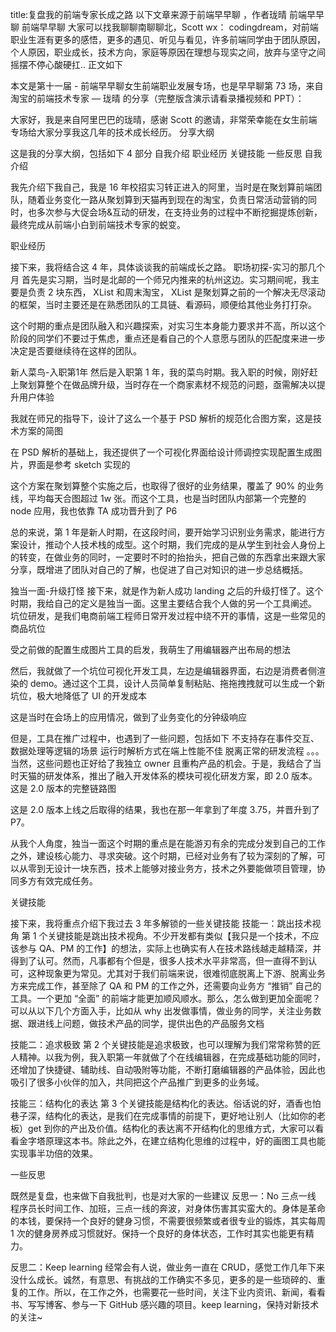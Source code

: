 title:复盘我的前端专家长成之路
以下文章来源于前端早早聊 ，作者珑晴
前端早早聊
前端早早聊
大家可以找我聊聊南聊聊北，Scott wx： codingdream，对前端职业生涯有更多的感悟，更多的遇见、听见与看见，许多前端同学由于团队原因，个人原因，职业成长，技术方向，家庭等原因在理想与现实之间，放弃与坚守之间摇摆不停心酸硬扛..
正文如下

本文是第十一届 - 前端早早聊女生前端职业发展专场，也是早早聊第 73 场，来自淘宝的前端技术专家 — 珑晴 的分享（完整版含演示请看录播视频和 PPT）：


大家好，我是来自阿里巴巴的珑晴，感谢 Scott 的邀请，非常荣幸能在女生前端专场给大家分享我这几年的技术成长经历。
分享大纲

这是我的分享大纲，包括如下 4 部分
自我介绍
职业经历
关键技能
一些反思
自我介绍

我先介绍下我自己，我是 16 年校招实习转正进入的阿里，当时是在聚划算前端团队，随着业务变化一路从聚划算到天猫再到现在的淘宝，负责日常活动营销的同时，也多次参与大促会场&互动的研发，在支持业务的过程中不断挖掘提炼创新，最终完成从前端小白到前端技术专家的蜕变。

职业经历

接下来，我将结合这 4 年，具体谈谈我的前端成长之路。
职场初探-实习的那几个月
首先是实习期，当时是北邮的一个师兄内推来的杭州这边。实习期间呢，我主要是负责 2 块东西， XList 和周末淘宝， XList 是聚划算之前的一个解决无尽滚动的框架，当时主要还是在熟悉团队的工具链、看源码，顺便给其他业务打打杂。

这个时期的重点是团队融入和兴趣探索，对实习生本身能力要求并不高，所以这个阶段的同学们不要过于焦虑，重点还是看自己的个人意愿与团队的匹配度来进一步决定是否要继续待在这样的团队。

新人菜鸟-入职第1年
然后是入职第 1 年，我的菜鸟时期。我入职的时候，刚好赶上聚划算整个在做品牌升级，当时存在一个商家素材不规范的问题，亟需解决以提升用户体验

我就在师兄的指导下，设计了这么一个基于 PSD 解析的规范化合图方案，这是技术方案的简图

在 PSD 解析的基础上，我还提供了一个可视化界面给设计师调控实现配置生成图片，界面是参考 sketch 实现的

这个方案在聚划算整个实施之后，也取得了很好的业务结果，覆盖了 90% 的业务线，平均每天合图超过 1w 张。而这个工具，也是当时团队内部第一个完整的 node 应用，我也依靠 TA 成功晋升到了 P6

总的来说，第 1 年是新人时期，在这段时间，要开始学习识别业务需求，能进行方案设计，推动个人技术栈的成型。这个时期，我们完成的是从学生到社会人身份上的转变，在做业务的同时，一定要时不时的抬抬头，把自己做的东西拿出来跟大家分享，既增进了团队对自己的了解，也促进了自己对知识的进一步总结概括。

独当一面-升级打怪
接下来，就是作为新人成功 landing 之后的升级打怪了。这个时期，我给自己的定义是独当一面。这里主要结合我个人做的另一个工具阐述。
坑位研发，是我们电商前端工程师日常开发过程中绕不开的事情，这是一些常见的商品坑位

受之前做的配置生成图片工具的启发，我萌生了用编辑器产出布局的想法

然后，我就做了一个坑位可视化开发工具，左边是编辑器界面，右边是消费者侧渲染的 demo。通过这个工具，设计人员简单复制粘贴、拖拖拽拽就可以生成一个新坑位，极大地降低了 UI 的开发成本

这是当时在会场上的应用情况，做到了业务变化的分钟级响应

但是，工具在推广过程中，也遇到了一些问题，包括如下
不支持存在事件交互、数据处理等逻辑的场景
运行时解析方式在端上性能不佳
脱离正常的研发流程
。。。
当然，这些问题也正好给了我独立 owner 且重构产品的机会。于是，我结合了当时天猫的研发体系，推出了融入开发体系的模块可视化研发方案，即 2.0 版本。这是 2.0 版本的完整链路图

这是 2.0 版本上线之后取得的结果，我也在那一年拿到了年度 3.75，并晋升到了 P7。

从我个人角度，独当一面这个时期的重点是在能游刃有余的完成分发到自己的工作之外，建设核心能力、寻求突破。这个时期，已经对业务有了较为深刻的了解，可以从零到无设计一块东西，技术上能够对接业务方，技术之外要能做项目管理，协同多方有效完成任务。

关键技能

接下来，我将重点介绍下我过去 3 年多解锁的一些关键技能
技能一：跳出技术视角
第 1 个关键技能是跳出技术视角。不少开发都有类似【我只是一个技术，不应该参与 QA、PM 的工作】的想法，实际上也确实有人在技术路线越走越精深，并得到了认可。然而，凡事都有个但是，很多人技术水平非常高，但一直得不到认可，这种现象更为常见。尤其对于我们前端来说，很难彻底脱离上下游、脱离业务方来完成工作，甚至除了 QA 和 PM 的工作之外，还需要向业务方 “推销” 自己的工具。一个更加 “全面” 的前端才能更加顺风顺水。那么，怎么做到更加全面呢？可以从以下几个方面入手，比如从 why 出发做事情，做业务的同学，关注业务数据、跟进线上问题，做技术产品的同学，提供出色的产品服务文档

技能二：追求极致
第 2 个关键技能是追求极致，也可以理解为我们常常称赞的匠人精神。以我为例，我入职第一年就做了个在线编辑器，在完成基础功能的同时，还增加了快捷键、辅助线、自动吸附等功能，不断打磨编辑器的产品体验，因此也吸引了很多小伙伴的加入，共同把这个产品推广到更多的业务域。

技能三：结构化的表达
第 3 个关键技能是结构化的表达。俗话说的好，酒香也怕巷子深，结构化的表达，是我们在完成事情的前提下，更好地让别人（比如你的老板）get 到你的产出及价值。结构化的表达离不开结构化的思维方式，大家可以看看金字塔原理这本书。除此之外，在建立结构化思维的过程中，好的画图工具也能实现事半功倍的效果。

一些反思

既然是复盘，也来做下自我批判，也是对大家的一些建议
反思一：No 三点一线
程序员长时间工作、加班，三点一线的奔波，对身体伤害其实蛮大的。身体是革命的本钱，要保持一个良好的健身习惯，不需要很频繁或者很专业的锻炼，其实每周 1 次的健身房养成习惯就好。保持一个良好的身体状态，工作时其实也能更有精力。

反思二：Keep learning
经常会有人说，做业务一直在 CRUD，感觉工作几年下来没什么成长。诚然，有意思、有挑战的工作确实不多见，更多的是一些琐碎的、重复的工作。所以，在工作之外，也需要花一些时间，关注下业内资讯、新闻，看看书、写写博客、参与一下 GitHub 感兴趣的项目。keep learning，保持对新技术的关注~

